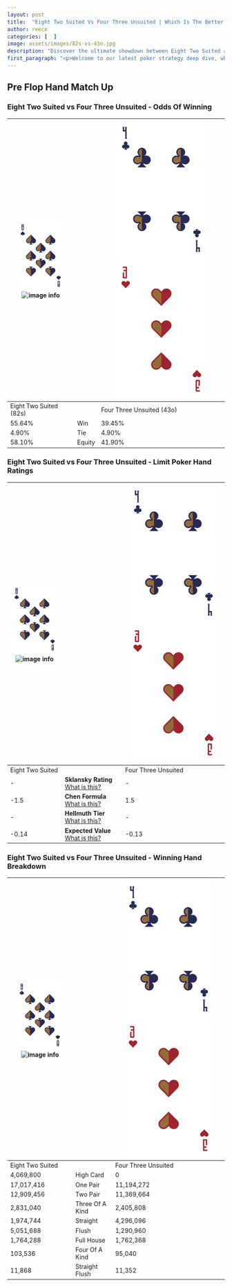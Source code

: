```yaml
---
layout: post
title:  "Eight Two Suited Vs Four Three Unsuited | Which Is The Better Hand In Poker? A Complete Guide"
author: reece
categories: [  ]
image: assets/images/82s-vs-43o.jpg
description: "Discover the ultimate showdown between Eight Two Suited and Four Three Unsuited in poker! Uncover the odds, strategies, and scenarios where one hand triumphs over the other. Get ready to up your poker game with this thrilling analysis."
first_paragraph: "<p>Welcome to our latest poker strategy deep dive, where we're pitting two distinct hands against each other in a high-stakes showdown: Eight Two Suited vs Four Three Unsuited.</p><p>In the dynamic world of poker, every decision counts, and knowing which hand holds the upper hand is key to your success at the table.</p><p>In this article, we'll dissect these two hands, explore the scenarios where one dominates the other, and equip you with the knowledge to make strategic choices that can tip the odds in your favor.</p><p>Get ready to unravel the intriguing dynamics of these poker hands and elevate your game to new heights.</p>"
---
```




[comment]: # (sp0)

## Pre Flop Hand Match Up

<div class="table hand-ratings" markdown="1"> 



### Eight Two Suited vs Four Three Unsuited - Odds Of Winning


    
| ![image info](assets/images/hand1/8.png) ![image info](assets/images/hand1/2s.png) |  | ![image info](assets/images/hand2/4.png) ![image info](assets/images/hand2/3o.png) |
| -------- | -------- | -------- |
| Eight Two Suited (82s) |  | Four Three Unsuited (43o) |
| 55.64% | Win | 39.45% |
| 4.90% | Tie | 4.90% |
| 58.10% | Equity | 41.90% |




[comment]: # (sp1)



### Eight Two Suited vs Four Three Unsuited - Limit Poker Hand Ratings


    
| ![image info](assets/images/hand1/8.png) ![image info](assets/images/hand1/2s.png) |  | ![image info](assets/images/hand2/4.png) ![image info](assets/images/hand2/3o.png) |
| -------- | -------- | -------- |
| Eight Two Suited |  | Four Three Unsuited |
| - | **Sklansky Rating** [What is this?](/sklansky-rating-explained) | - |
| -1.5 | **Chen Formula** [What is this?](/chen-formula-explained) | 1.5 |
| - | **Hellmuth Tier** [What is this?](/Hellmuth-tier-explained) | - |
| -0.14 | **Expected Value** [What is this?](/expected-value-explained) | -0.13 |




[comment]: # (sp2)



### Eight Two Suited vs Four Three Unsuited - Winning Hand Breakdown


    
| ![image info](assets/images/hand1/8.png) ![image info](assets/images/hand1/2s.png) |  | ![image info](assets/images/hand2/4.png) ![image info](assets/images/hand2/3o.png) |
| -------- | -------- | -------- |
| Eight Two Suited |  | Four Three Unsuited |
| 4,069,800 | High Card | 0 |
| 17,017,416 | One Pair | 11,194,272 |
| 12,909,456 | Two Pair | 11,369,664 |
| 2,831,040 | Three Of A Kind | 2,405,808 |
| 1,974,744 | Straight | 4,296,096 |
| 5,051,688 | Flush | 1,290,960 |
| 1,764,288 | Full House | 1,762,368 |
| 103,536 | Four Of A Kind | 95,040 |
| 11,868 | Straight Flush | 11,352 |




[comment]: # (sp3)



</div>

[comment]: # (sp4)



[comment]: # (sp5)

